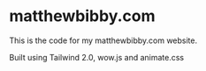 # matthewbibby.com

This is the code for my matthewbibby.com website.

Built using Tailwind 2.0, wow.js and animate.css
